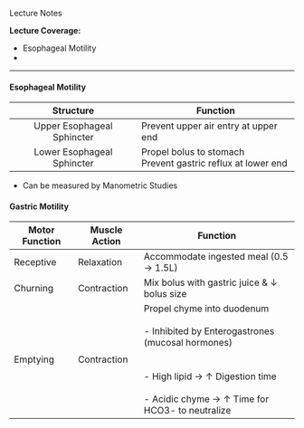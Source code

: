 Lecture Notes

**Lecture Coverage:**
- Esophageal Motility
- 

---
#### **Esophageal Motility**
|       **Structure**        | **Function**                                                   |
| :------------------------: | -------------------------------------------------------------- |
| Upper Esophageal Sphincter | Prevent upper air entry at upper end                           |
| Lower Esophageal Sphincter | Propel bolus to stomach<br>Prevent gastric reflux at lower end |
- Can be measured by Manometric Studies


#### **Gastric Motility**

| **Motor Function** | **Muscle Action** | **Function**                                                                                                                                                                                  |
| ------------------ | ----------------- | --------------------------------------------------------------------------------------------------------------------------------------------------------------------------------------------- |
| Receptive          | Relaxation        | Accommodate ingested meal (0.5 → 1.5L)                                                                                                                                                        |
| Churning           | Contraction       | Mix bolus with gastric juice & ↓ bolus size                                                                                                                                                   |
| Emptying           | Contraction       | Propel chyme into duodenum<br><br>- Inhibited by Enterogastrones (mucosal hormones)<br>    <br><br>- High lipid → ↑ Digestion time<br>    <br>- Acidic chyme → ↑ Time for HCO3- to neutralize |